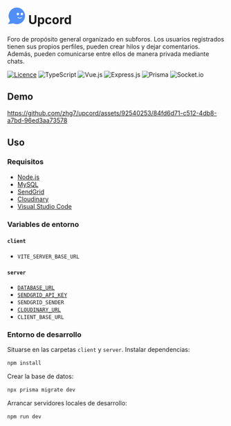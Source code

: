# <img src="https://raw.githubusercontent.com/zhg7/upcord/557a10359a3711576e6546e940458052c5d54321/client/src/assets/images/upcord-icon.svg" width="42px"></img> Upcord
Foro de propósito general organizado en subforos. Los usuarios registrados tienen sus propios perfiles, pueden crear hilos y dejar comentarios. Además, pueden comunicarse entre ellos de manera privada mediante chats.

[![Licence](https://img.shields.io/github/license/zhg7/upcord?style=for-the-badge)](./LICENSE)
![TypeScript](https://img.shields.io/badge/typescript-%23007ACC.svg?style=for-the-badge&logo=typescript&logoColor=white) 
![Vue.js](https://img.shields.io/badge/vuejs-%2335495e.svg?style=for-the-badge&logo=vuedotjs&logoColor=%234FC08D) 
![Express.js](https://img.shields.io/badge/express.js-%23404d59.svg?style=for-the-badge&logo=express&logoColor=%2361DAFB)
![Prisma](https://img.shields.io/badge/Prisma-3982CE?style=for-the-badge&logo=Prisma&logoColor=white)
![Socket.io](https://img.shields.io/badge/Socket.io-black?style=for-the-badge&logo=socket.io&badgeColor=010101)

## Demo
https://github.com/zhg7/upcord/assets/92540253/84fd6d71-c512-4db8-a7bd-96ed3aa73578

## Uso

### Requisitos
- [Node.js](https://nodejs.org/)
- [MySQL](https://aws.amazon.com/rds/mysql/)
- [SendGrid](https://sendgrid.com/)
- [Cloudinary](https://cloudinary.com/)
- [Visual Studio Code](https://code.visualstudio.com/)

### Variables de entorno
#### ```client```
- ```VITE_SERVER_BASE_URL```

#### ```server```
- [```DATABASE_URL```](https://www.prisma.io/docs/reference/database-reference/connection-urls#mysql)
- [```SENDGRID_API_KEY```](https://docs.sendgrid.com/for-developers/sending-email/quickstart-nodejs#create-and-store-a-sendgrid-api-key)
- ```SENDGRID_SENDER```
- [```CLOUDINARY_URL```](https://cloudinary.com/documentation/node_integration#setting_the_cloudinary_url_environment_variable)
- ```CLIENT_BASE_URL```

### Entorno de desarrollo

Situarse en las carpetas ```client``` y ```server```. Instalar dependencias:
```bash
npm install
```
Crear la base de datos:
```bash
npx prisma migrate dev
```
Arrancar servidores locales de desarrollo:
```bash
npm run dev
```
